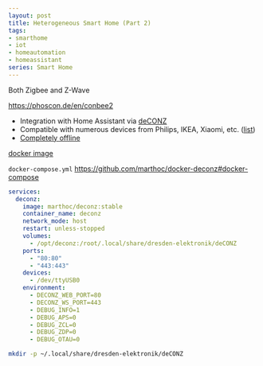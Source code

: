 ```yaml
---
layout: post
title: Heterogeneous Smart Home (Part 2)
tags:
- smarthome
- iot
- homeautomation
- homeassistant
series: Smart Home
---
```


Both Zigbee and Z-Wave

https://phoscon.de/en/conbee2

- Integration with Home Assistant via [deCONZ](https://www.home-assistant.io/integrations/deconz)
- Compatible with numerous devices from Philips, IKEA, Xiaomi, etc. ([list](https://phoscon.de/en/conbee2/compatible))
- [Completely offline](https://phoscon.de/en/conbee2/#nocloud)


[docker image](https://phoscon.de/en/conbee2/install#docker)

`docker-compose.yml`
https://github.com/marthoc/docker-deconz#docker-compose
```yml
services:
  deconz:
    image: marthoc/deconz:stable
    container_name: deconz
    network_mode: host
    restart: unless-stopped
    volumes:
      - /opt/deconz:/root/.local/share/dresden-elektronik/deCONZ
    ports:
      - "80:80"
      - "443:443"
    devices:
      - /dev/ttyUSB0
    environment:
      - DECONZ_WEB_PORT=80
      - DECONZ_WS_PORT=443
      - DEBUG_INFO=1
      - DEBUG_APS=0
      - DEBUG_ZCL=0
      - DEBUG_ZDP=0
      - DEBUG_OTAU=0
```

```sh
mkdir -p ~/.local/share/dresden-elektronik/deCONZ
```